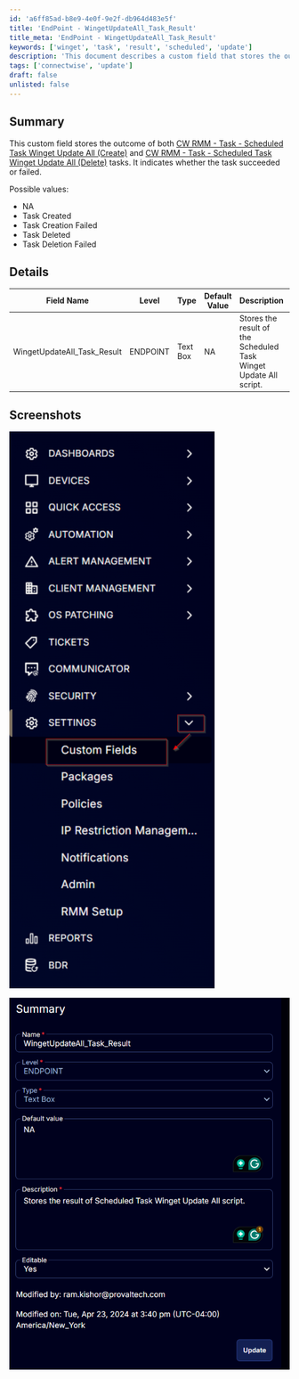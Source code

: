 ```yaml
---
id: 'a6ff85ad-b8e9-4e0f-9e2f-db964d483e5f'
title: 'EndPoint - WingetUpdateAll_Task_Result'
title_meta: 'EndPoint - WingetUpdateAll_Task_Result'
keywords: ['winget', 'task', 'result', 'scheduled', 'update']
description: 'This document describes a custom field that stores the outcome of scheduled tasks related to Winget updates in ConnectWise RMM. It details possible values for task results and provides a structured overview of the field characteristics, including editable options and default values.'
tags: ['connectwise', 'update']
draft: false
unlisted: false
---
```


## Summary

This custom field stores the outcome of both [CW RMM - Task - Scheduled Task Winget Update All (Create)](<../tasks/Scheduled Task Winget Update All (Create).md>) and [CW RMM - Task - Scheduled Task Winget Update All (Delete)](https://proval.itglue.com/DOC-5078775-15702855) tasks. It indicates whether the task succeeded or failed.

Possible values:
- NA
- Task Created
- Task Creation Failed
- Task Deleted
- Task Deletion Failed

## Details

| Field Name                          | Level    | Type      | Default Value | Description                                         | Editable |
|-------------------------------------|----------|-----------|---------------|-----------------------------------------------------|----------|
| WingetUpdateAll_Task_Result         | ENDPOINT | Text Box  | NA            | Stores the result of the Scheduled Task Winget Update All script. | Yes      |

## Screenshots

![Screenshot 1](../../../static/img/EndPoint---WingetUpdateAll_Task_Result/image_1.png)

![Screenshot 2](../../../static/img/EndPoint---WingetUpdateAll_Task_Result/image_2.png)



